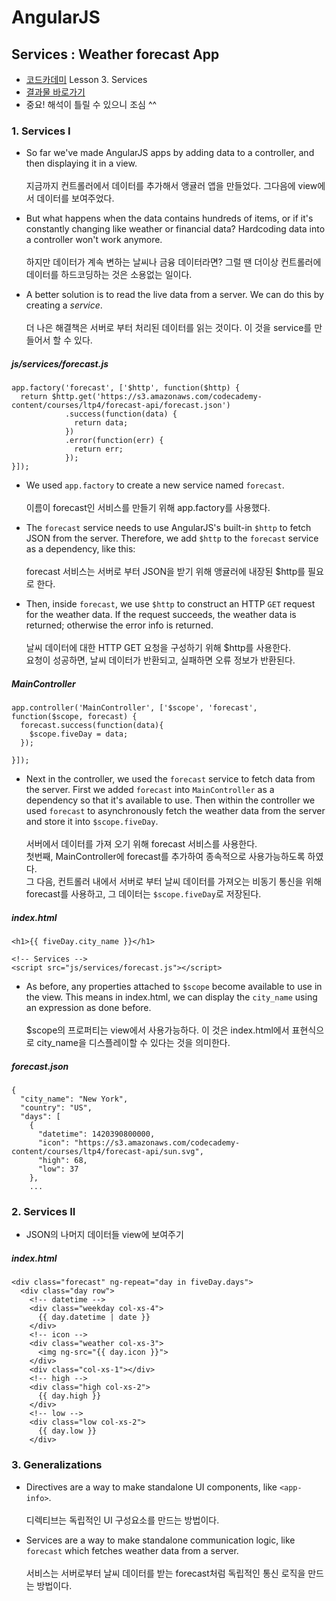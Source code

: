 # AngularJS

## Services : Weather forecast App

- [코드카데미](https://www.codecademy.com) Lesson 3. Services
- [결과물 바로가기](https://sharryhong.github.io/angularjs/03_services)
- 중요! 해석이 틀릴 수 있으니 조심 ^^ 

### 1. Services I

- So far we've made AngularJS apps by adding data to a controller, and then displaying it in a view. <br><br>
지금까지 컨트롤러에서 데이터를 추가해서 앵귤러 앱을 만들었다. 그다음에 view에서 데이터를 보여주었다. 

- But what happens when the data contains hundreds of items, or if it's constantly changing like weather or financial data? Hardcoding data into a controller won't work anymore.<br><br>
하지만 데이터가 계속 변하는 날씨나 금융 데이터라면? 그럴 땐 더이상 컨트롤러에 데이터를 하드코딩하는 것은 소용없는 일이다. 

- A better solution is to read the live data from a server. We can do this by creating a *service*.<br><br>
더 나은 해결책은 서버로 부터 처리된 데이터를 읽는 것이다. 이 것을 service를 만들어서 할 수 있다. 

##### js/services/forecast.js

```
app.factory('forecast', ['$http', function($http) { 
  return $http.get('https://s3.amazonaws.com/codecademy-content/courses/ltp4/forecast-api/forecast.json') 
            .success(function(data) { 
              return data; 
            }) 
            .error(function(err) { 
              return err; 
            }); 
}]);
```

- We used `app.factory` to create a new service named `forecast`.<br><br>
이름이 forecast인 서비스를 만들기 위해 app.factory를 사용했다. 

- The `forecast` service needs to use AngularJS's built-in `$http` to fetch JSON from the server. Therefore, we add `$http` to the `forecast` service as a dependency, like this: <br><br>
forecast 서비스는 서버로 부터 JSON을 받기 위해 앵귤러에 내장된 $http를 필요로 한다. 

- Then, inside `forecast`, we use `$http` to construct an HTTP `GET` request for the weather data. If the request succeeds, the weather data is returned; otherwise the error info is returned.<br><br>
날씨 데이터에 대한 HTTP GET 요청을 구성하기 위해 $http를 사용한다.<br>
요청이 성공하면, 날씨 데이터가 반환되고, 실패하면 오류 정보가 반환된다. 


##### MainController

```
app.controller('MainController', ['$scope', 'forecast', function($scope, forecast) {
  forecast.success(function(data){
    $scope.fiveDay = data;
  });
  
}]);
```

- Next in the controller, we used the `forecast` service to fetch data from the server. First we added `forecast` into `MainController` as a dependency so that it's available to use. Then within the controller we used `forecast` to asynchronously fetch the weather data from the server and store it into `$scope.fiveDay`.<br><br>
서버에서 데이터를 가져 오기 위해 forecast 서비스를 사용한다.<br>
첫번째, MainController에 forecast를 추가하여 종속적으로 사용가능하도록 하였다. <br>
그 다음, 컨트롤러 내에서 서버로 부터 날씨 데이터를 가져오는 비동기 통신을 위해 forecast를 사용하고, 그 데이터는 `$scope.fiveDay`로 저장된다. 


##### index.html

```
<h1>{{ fiveDay.city_name }}</h1>

<!-- Services -->
<script src="js/services/forecast.js"></script>
```

- As before, any properties attached to `$scope` become available to use in the view. This means in index.html, we can display the `city_name` using an expression as done before.<br><br>
$scope의 프로퍼티는 view에서 사용가능하다. 이 것은 index.html에서 표현식으로 city_name을 디스플레이할 수 있다는 것을 의미한다. 


##### forecast.json

```
{
  "city_name": "New York",
  "country": "US",
  "days": [
    {
      "datetime": 1420390800000,
      "icon": "https://s3.amazonaws.com/codecademy-content/courses/ltp4/forecast-api/sun.svg",
      "high": 68,
      "low": 37
    },
    ...
```

### 2. Services II

- JSON의 나머지 데이터들 view에 보여주기 

##### index.html 

```
<div class="forecast" ng-repeat="day in fiveDay.days">
  <div class="day row">
    <!-- datetime -->
    <div class="weekday col-xs-4">
      {{ day.datetime | date }}
    </div>
    <!-- icon -->
    <div class="weather col-xs-3">
      <img ng-src="{{ day.icon }}">
    </div>
    <div class="col-xs-1"></div>
    <!-- high -->
    <div class="high col-xs-2">
      {{ day.high }}
    </div>
    <!-- low -->
    <div class="low col-xs-2">
      {{ day.low }}
    </div>
```

### 3. Generalizations

- Directives are a way to make standalone UI components, like `<app-info>`.<br><br>
디렉티브는 독립적인 UI 구성요소를 만드는 방법이다. 

- Services are a way to make standalone communication logic, like `forecast` which fetches weather data from a server.<br><br>
서비스는 서버로부터 날씨 데이터를 받는 forecast처럼 독립적인 통신 로직을 만드는 방법이다. 